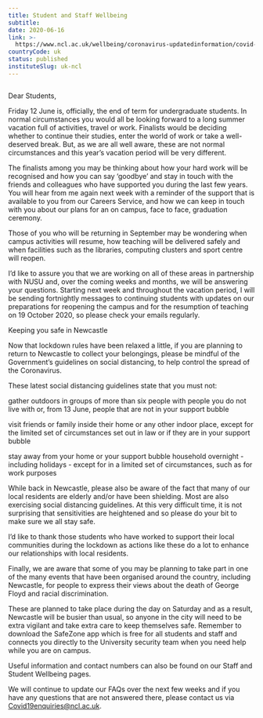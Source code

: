 ```yaml
---
title: Student and Staff Wellbeing
subtitle: 
date: 2020-06-16
link: >-
  https://www.ncl.ac.uk/wellbeing/coronavirus-updatedinformation/covid-19update-12june2020-undergraduate/
countryCode: uk
status: published
instituteSlug: uk-ncl
---
```

![]()

Dear Students,

Friday 12 June is, officially, the end of term for undergraduate students. In normal circumstances you would all be looking forward to a long summer vacation full of activities, travel or work. Finalists would be deciding whether to continue their studies, enter the world of work or take a well-deserved break. But, as we are all well aware, these are not normal circumstances and this year’s vacation period will be very different.

The finalists among you may be thinking about how your hard work will be recognised and how you can say ‘goodbye’ and stay in touch with the friends and colleagues who have supported you during the last few years. You will hear from me again next week with a reminder of the support that is available to you from our Careers Service, and how we can keep in touch with you about our plans for an on campus, face to face, graduation ceremony.

Those of you who will be returning in September may be wondering when campus activities will resume, how teaching will be delivered safely and when facilities such as the libraries, computing clusters and sport centre will reopen.

I’d like to assure you that we are working on all of these areas in partnership with NUSU and, over the coming weeks and months, we will be answering your questions. Starting next week and throughout the vacation period, I will be sending fortnightly messages to continuing students with updates on our preparations for reopening the campus and for the resumption of teaching on 19 October 2020, so please check your emails regularly.

Keeping you safe in Newcastle

Now that lockdown rules have been relaxed a little, if you are planning to return to Newcastle to collect your belongings, please be mindful of the Government’s guidelines on social distancing, to help control the spread of the Coronavirus.

These latest social distancing guidelines state that you must not:

gather outdoors in groups of more than six people with people you do not live with or, from 13 June, people that are not in your support bubble

visit friends or family inside their home or any other indoor place, except for the limited set of circumstances set out in law or if they are in your support bubble

stay away from your home or your support bubble household overnight - including holidays - except for in a limited set of circumstances, such as for work purposes

While back in Newcastle, please also be aware of the fact that many of our local residents are elderly and/or have been shielding. Most are also exercising social distancing guidelines. At this very difficult time, it is not surprising that sensitivities are heightened and so please do your bit to make sure we all stay safe.

I’d like to thank those students who have worked to support their local communities during the lockdown as actions like these do a lot to enhance our relationships with local residents.

Finally, we are aware that some of you may be planning to take part in one of the many events that have been organised around the country, including Newcastle, for people to express their views about the death of George Floyd and racial discrimination.

These are planned to take place during the day on Saturday and as a result, Newcastle will be busier than usual, so anyone in the city will need to be extra vigilant and take extra care to keep themselves safe. Remember to download the SafeZone app which is free for all students and staff and connects you directly to the University security team when you need help while you are on campus.

Useful information and contact numbers can also be found on our Staff and Student Wellbeing pages.

We will continue to update our FAQs over the next few weeks and if you have any questions that are not answered there, please contact us via Covid19enquiries@ncl.ac.uk.